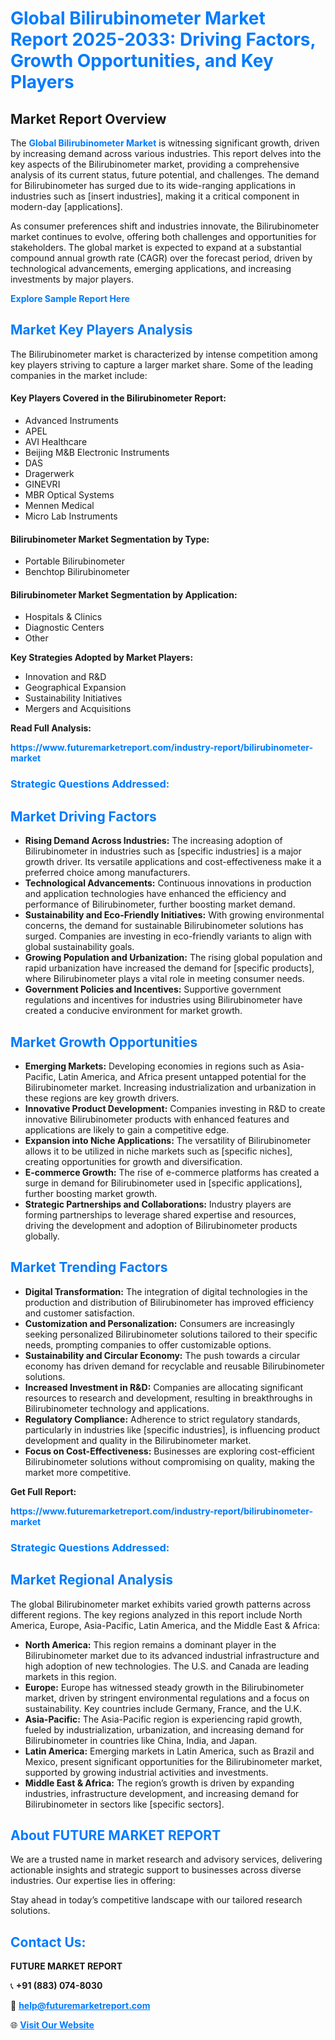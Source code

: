 <h1 style="color: #007BFF;">Global Bilirubinometer Market Report 2025-2033: Driving Factors, Growth Opportunities, and Key Players</h1>

<section id="overview">
<h2>Market Report Overview</h2>
<p>The <a href="https://www.futuremarketreport.com/industry-report/bilirubinometer-market" style="color: #007BFF; text-decoration: none;"><strong>Global Bilirubinometer Market</strong></a> is witnessing significant growth, driven by increasing demand across various industries. This report delves into the key aspects of the Bilirubinometer market, providing a comprehensive analysis of its current status, future potential, and challenges. The demand for Bilirubinometer has surged due to its wide-ranging applications in industries such as [insert industries], making it a critical component in modern-day [applications].</p>
<p>As consumer preferences shift and industries innovate, the Bilirubinometer market continues to evolve, offering both challenges and opportunities for stakeholders. The global market is expected to expand at a substantial compound annual growth rate (CAGR) over the forecast period, driven by technological advancements, emerging applications, and increasing investments by major players.</p>
</section>

<section id="overview">
<p><a href="https://www.futuremarketreport.com/request-sample/reportId=107159" style="color: #007BFF; text-decoration: none;"><strong>Explore Sample Report Here</strong></a></p>
</section>

<section id="key-players">
<h2 style="color: #007BFF;">Market Key Players Analysis</h2>
<p>The Bilirubinometer market is characterized by intense competition among key players striving to capture a larger market share. Some of the leading companies in the market include:</p>
<h4>Key Players Covered in the Bilirubinometer Report:</h4>
<ul><li>Advanced Instruments</li><li>APEL</li><li>AVI Healthcare</li><li>Beijing M&amp;B Electronic Instruments</li><li>DAS</li><li>Dragerwerk</li><li>GINEVRI</li><li>MBR Optical Systems</li><li>Mennen Medical</li><li>Micro Lab Instruments</li></ul>
<h4>Bilirubinometer Market Segmentation by Type:</h4>
<ul><li>Portable Bilirubinometer</li><li>Benchtop Bilirubinometer</li></ul>

<h4>Bilirubinometer Market Segmentation by Application:</h4>
<ul><li>Hospitals &amp; Clinics</li><li>Diagnostic Centers</li><li>Other</li></ul>
<p><strong>Key Strategies Adopted by Market Players:</strong></p>
<ul>
<li>Innovation and R&D</li>
<li>Geographical Expansion</li>
<li>Sustainability Initiatives</li>
<li>Mergers and Acquisitions</li>
</ul>
</section>

<section>
<p><strong>Read Full Analysis: </strong></p><a href="https://www.futuremarketreport.com/industry-report/bilirubinometer-market" style="color: #007BFF; text-decoration: none;"><strong>https://www.futuremarketreport.com/industry-report/bilirubinometer-market</strong></a>
<h3 style="color: #007BFF;">Strategic Questions Addressed:</h3>
</section>

<section id="driving-factors">
<h2 style="color: #007BFF;">Market Driving Factors</h2>
<ul>
<li><strong>Rising Demand Across Industries:</strong> The increasing adoption of Bilirubinometer in industries such as [specific industries] is a major growth driver. Its versatile applications and cost-effectiveness make it a preferred choice among manufacturers.</li>
<li><strong>Technological Advancements:</strong> Continuous innovations in production and application technologies have enhanced the efficiency and performance of Bilirubinometer, further boosting market demand.</li>
<li><strong>Sustainability and Eco-Friendly Initiatives:</strong> With growing environmental concerns, the demand for sustainable Bilirubinometer solutions has surged. Companies are investing in eco-friendly variants to align with global sustainability goals.</li>
<li><strong>Growing Population and Urbanization:</strong> The rising global population and rapid urbanization have increased the demand for [specific products], where Bilirubinometer plays a vital role in meeting consumer needs.</li>
<li><strong>Government Policies and Incentives:</strong> Supportive government regulations and incentives for industries using Bilirubinometer have created a conducive environment for market growth.</li>
</ul>
</section>

<section id="growth-opportunities">
<h2 style="color: #007BFF;">Market Growth Opportunities</h2>
<ul>
<li><strong>Emerging Markets:</strong> Developing economies in regions such as Asia-Pacific, Latin America, and Africa present untapped potential for the Bilirubinometer market. Increasing industrialization and urbanization in these regions are key growth drivers.</li>
<li><strong>Innovative Product Development:</strong> Companies investing in R&D to create innovative Bilirubinometer products with enhanced features and applications are likely to gain a competitive edge.</li>
<li><strong>Expansion into Niche Applications:</strong> The versatility of Bilirubinometer allows it to be utilized in niche markets such as [specific niches], creating opportunities for growth and diversification.</li>
<li><strong>E-commerce Growth:</strong> The rise of e-commerce platforms has created a surge in demand for Bilirubinometer used in [specific applications], further boosting market growth.</li>
<li><strong>Strategic Partnerships and Collaborations:</strong> Industry players are forming partnerships to leverage shared expertise and resources, driving the development and adoption of Bilirubinometer products globally.</li>
</ul>
</section>

<section id="trending-factors">
<h2 style="color: #007BFF;">Market Trending Factors</h2>
<ul>
<li><strong>Digital Transformation:</strong> The integration of digital technologies in the production and distribution of Bilirubinometer has improved efficiency and customer satisfaction.</li>
<li><strong>Customization and Personalization:</strong> Consumers are increasingly seeking personalized Bilirubinometer solutions tailored to their specific needs, prompting companies to offer customizable options.</li>
<li><strong>Sustainability and Circular Economy:</strong> The push towards a circular economy has driven demand for recyclable and reusable Bilirubinometer solutions.</li>
<li><strong>Increased Investment in R&D:</strong> Companies are allocating significant resources to research and development, resulting in breakthroughs in Bilirubinometer technology and applications.</li>
<li><strong>Regulatory Compliance:</strong> Adherence to strict regulatory standards, particularly in industries like [specific industries], is influencing product development and quality in the Bilirubinometer market.</li>
<li><strong>Focus on Cost-Effectiveness:</strong> Businesses are exploring cost-efficient Bilirubinometer solutions without compromising on quality, making the market more competitive.</li>
</ul>
</section>

<section>
<p><strong>Get Full Report: </strong></p><a href="https://www.futuremarketreport.com/industry-report/bilirubinometer-market" style="color: #007BFF; text-decoration: none;"><strong>https://www.futuremarketreport.com/industry-report/bilirubinometer-market</strong></a>
<h3 style="color: #007BFF;">Strategic Questions Addressed:</h3>
</section>


<section id="regional-analysis">
<h2 style="color: #007BFF;">Market Regional Analysis</h2>
<p>The global Bilirubinometer market exhibits varied growth patterns across different regions. The key regions analyzed in this report include North America, Europe, Asia-Pacific, Latin America, and the Middle East & Africa:</p>
<ul>
<li><strong>North America:</strong> This region remains a dominant player in the Bilirubinometer market due to its advanced industrial infrastructure and high adoption of new technologies. The U.S. and Canada are leading markets in this region.</li>
<li><strong>Europe:</strong> Europe has witnessed steady growth in the Bilirubinometer market, driven by stringent environmental regulations and a focus on sustainability. Key countries include Germany, France, and the U.K.</li>
<li><strong>Asia-Pacific:</strong> The Asia-Pacific region is experiencing rapid growth, fueled by industrialization, urbanization, and increasing demand for Bilirubinometer in countries like China, India, and Japan.</li>
<li><strong>Latin America:</strong> Emerging markets in Latin America, such as Brazil and Mexico, present significant opportunities for the Bilirubinometer market, supported by growing industrial activities and investments.</li>
<li><strong>Middle East & Africa:</strong> The region’s growth is driven by expanding industries, infrastructure development, and increasing demand for Bilirubinometer in sectors like [specific sectors].</li>
</ul>
</section>

<footer>
<h2 style="color: #007BFF;">About FUTURE MARKET REPORT</h2>
<p>We are a trusted name in market research and advisory services, delivering actionable insights and strategic support to businesses across diverse industries. Our expertise lies in offering:</p>

<p>Stay ahead in today’s competitive landscape with our tailored research solutions.</p>

<h2 style="color: #007BFF;">Contact Us:</h2>
<p><strong>FUTURE MARKET REPORT</strong></p>
<p>📞 <strong>+91 (883) 074-8030</strong></p>
<p>📧 <strong><a href="mailto:help@futuremarketreport.com" style="color: #007BFF;">help@futuremarketreport.com</a></strong></p>
<p>🌐 <strong><a href="https://www.futuremarketreport.com/" style="color: #007BFF;">Visit Our Website</a></strong></p>
</footer>
